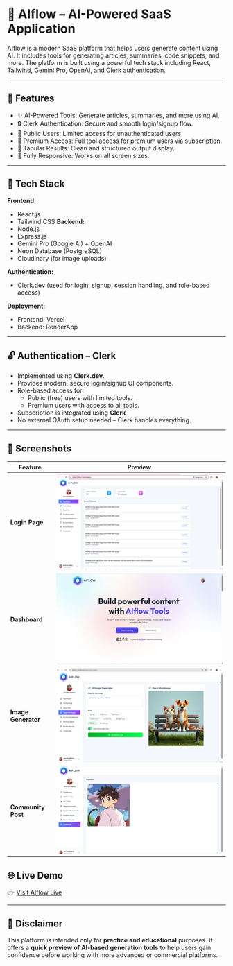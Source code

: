 # 🚀 AIflow – AI-Powered SaaS Application

AIflow is a modern SaaS platform that helps users generate content using AI. It includes tools for generating articles, summaries, code snippets, and more. The platform is built using a powerful tech stack including React, Tailwind, Gemini Pro, OpenAI, and Clerk authentication.

---

## 📌 Features

- ✨ AI-Powered Tools: Generate articles, summaries, and more using AI.
- 🔒 Clerk Authentication: Secure and smooth login/signup flow.
- 👤 Public Users: Limited access for unauthenticated users.
- 💎 Premium Access: Full tool access for premium users via subscription.
- 🧾 Tabular Results: Clean and structured output display.
- 🌈 Fully Responsive: Works on all screen sizes.

---

## 🧪 Tech Stack

**Frontend:**
- React.js
- Tailwind CSS
**Backend:**
- Node.js
- Express.js
- Gemini Pro (Google AI) + OpenAI
- Neon Database (PostgreSQL)
- Cloudinary (for image uploads)

**Authentication:**
- Clerk.dev (used for login, signup, session handling, and role-based access)

**Deployment:**
- Frontend: Vercel
- Backend: RenderApp

---

## 🔓 Authentication – Clerk

- Implemented using **Clerk.dev**.
- Provides modern, secure login/signup UI components.
- Role-based access for:
  - Public (free) users with limited tools.
  - Premium users with access to all tools.
- Subscription is integrated using **Clerk**
- No external OAuth setup needed – Clerk handles everything.

---

## 📸 Screenshots

| Feature              | Preview                                                   |
|----------------------|-----------------------------------------------------------|
| **Login Page**       | ![Login](./Screenshot%202025-08-02%20012653.png)          |
| **Dashboard**        | ![Dashboard](./Screenshot%202025-08-02%20013831.png)      |
| **Image Generator**  | ![Image Generator](./Screenshot%202025-08-02%20014041.png)|
| **Community Post**   | ![Community](./Screenshot%202025-08-02%20014113.png)      |

## 🌐 Live Demo

👉 [Visit AIflow Live](https://aiflow-1.vercel.app)

---

## 📌 Disclaimer

This platform is intended only for **practice and educational** purposes. It offers a **quick preview of AI-based generation tools** to help users gain confidence before working with more advanced or commercial platforms.
